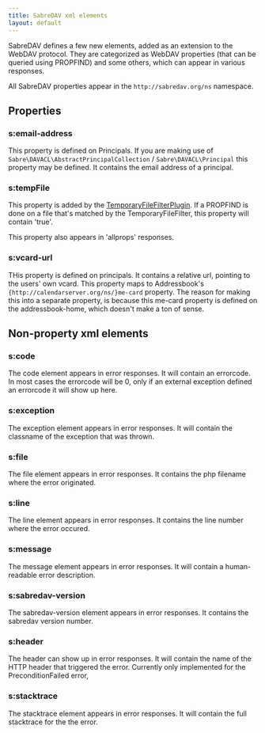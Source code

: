 ```yaml
---
title: SabreDAV xml elements
layout: default
---
```


SabreDAV defines a few new elements, added as an extension to the WebDAV
protocol. They are categorized as WebDAV properties (that can be queried
using PROPFIND) and some others, which can appear in various responses.

All SabreDAV properties appear in the `http://sabredav.org/ns` namespace.


Properties
----------

### s:email-address

This property is defined on Principals. If you are making use of
`Sabre\DAVACL\AbstractPrincipalCollection` / `Sabre\DAVACL\Principal` this
property may be defined. It contains the email address of a principal.

### s:tempFile

This property is added by the [TemporaryFileFilterPlugin](/dav/temporary-files).
If a PROPFIND is done on a file that's matched by the TemporaryFileFilter, this
property will contain 'true'.

This property also appears in 'allprops' responses.

### s:vcard-url

THis property is defined on principals. It contains a relative url, pointing
to the users' own vcard. This property maps to Addressbook's
`{http://calendarserver.org/ns/}me-card` property. The reason for making this
into a separate property, is because this me-card property is defined on the
addressbook-home, which doesn't make a ton of sense.

Non-property xml elements
-------------------------

### s:code

The code element appears in error responses. It will contain an errorcode. In
most cases the errorcode will be 0, only if an external exception defined an
errorcode it will show up here.

### s:exception

The exception element appears in error responses. It will contain the classname
of the exception that was thrown.

### s:file

The file element appears in error responses. It contains the php filename where
the error originated.

### s:line

The line element appears in error responses. It contains the line number where
the error occured.

### s:message

The message element appears in error responses. It will contain a
human-readable error description.

### s:sabredav-version

The sabredav-version element appears in error responses. It contains the
sabredav version number.

### s:header

The header can show up in error responses. It will contain the name of the HTTP header that triggered the error. Currently only implemented for the PreconditionFailed error,

### s:stacktrace

The stacktrace element appears in error responses. It will contain the full
stacktrace for the the error.

